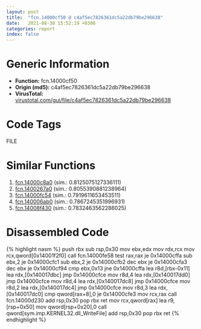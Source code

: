 ```yaml
---
layout: post
title:  "fcn.14000cf50 @ c4af5ec7826361dc5a22db79be296638"
date:   2021-08-30 15:52:19 +0300
categories: report
index: false
---
```


# Generic Information
- **Function:** fcn.14000cf50
- **Origin (md5):** c4af5ec7826361dc5a22db79be296638
- **VirusTotal:** [virustotal.com/gui/file/c4af5ec7826361dc5a22db79be296638][virustotal_ref]

# Code Tags
<span class="tag" id="FILE">FILE</span>


# Similar Functions

1. [fcn.14000c8a0][similar_1_ref] (sim.: 0.8125075127336111)
2. [fcn.1400267a0][similar_2_ref] (sim.: 0.8055390881238964)
3. [fcn.14000fc54][similar_3_ref] (sim.: 0.7919611653453511)
4. [fcn.140006ab0][similar_4_ref] (sim.: 0.7867245351996931)
5. [fcn.14008f430][similar_5_ref] (sim.: 0.7832463562286025)


# Disassembled Code

{% highlight nasm %}
push rbx
sub rsp,0x30
mov ebx,edx
mov rdx,rcx
mov rcx,qword[0x14001f2f0]
call fcn.14000fe58
test rax,rax
je 0x14000cffa
sub ebx,2
je 0x14000cfc1
sub ebx,2
je 0x14000cfb2
dec ebx
je 0x14000cfa3
dec ebx
je 0x14000cf94
cmp ebx,0x13
jne 0x14000cffa
lea r8d,[rbx-0x11]
lea rdx,[0x140017dbc]
jmp 0x14000cfce
mov r8d,4
lea rdx,[0x140017dd0]
jmp 0x14000cfce
mov r8d,4
lea rdx,[0x140017dc8]
jmp 0x14000cfce
mov r8d,2
lea rdx,[0x140017dc4]
jmp 0x14000cfce
mov r8d,3
lea rdx,[0x140017dc0]
cmp qword[rax+8],0
je 0x14000cfe3
mov rcx,rax
call fcn.14000d230
add rsp,0x30
pop rbx
ret 
mov rcx,qword[rax]
lea r9,[rsp+0x50]
mov qword[rsp+0x20],0
call qword[sym.imp.KERNEL32.dll_WriteFile]
add rsp,0x30
pop rbx
ret 
{% endhighlight %}


[similar_1_ref]: /report/fcn.14000c8a0@c4af5ec7826361dc5a22db79be296638
[similar_2_ref]: /report/fcn.1400267a0@a5e8b4820319974b4ce1027132e98e27
[similar_3_ref]: /report/fcn.14000fc54@c4af5ec7826361dc5a22db79be296638
[similar_4_ref]: /report/fcn.140006ab0@a5e8b4820319974b4ce1027132e98e27
[similar_5_ref]: /report/fcn.14008f430@a5e8b4820319974b4ce1027132e98e27
[virustotal_ref]: https://www.virustotal.com/gui/file/c4af5ec7826361dc5a22db79be296638